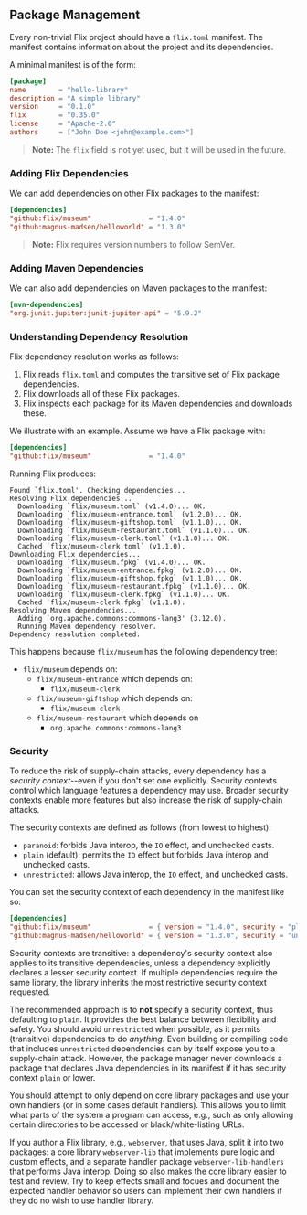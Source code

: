 ## Package Management

Every non-trivial Flix project should have a `flix.toml` manifest. The manifest
contains information about the project and its dependencies.

A minimal manifest is of the form:

```toml
[package]
name        = "hello-library"
description = "A simple library"
version     = "0.1.0"
flix        = "0.35.0"
license     = "Apache-2.0"
authors     = ["John Doe <john@example.com>"]
```

> **Note:** The `flix` field is not yet used, but it will be used in the future.

### Adding Flix Dependencies

We can add dependencies on other Flix packages to the manifest:

```toml
[dependencies]
"github:flix/museum"              = "1.4.0"
"github:magnus-madsen/helloworld" = "1.3.0"
```

> **Note:** Flix requires version numbers to follow SemVer.

### Adding Maven Dependencies

We can also add dependencies on Maven packages to the manifest:

```toml
[mvn-dependencies]
"org.junit.jupiter:junit-jupiter-api" = "5.9.2"
```

### Understanding Dependency Resolution

Flix dependency resolution works as follows:

1. Flix reads `flix.toml` and computes the transitive set of Flix package
   dependencies.
2. Flix downloads all of these Flix packages.
3. Flix inspects each package for its Maven dependencies and downloads these.

We illustrate with an example. Assume we have a Flix package with:

```toml
[dependencies]
"github:flix/museum"              = "1.4.0"
```

Running Flix produces:

```
Found `flix.toml'. Checking dependencies...
Resolving Flix dependencies...
  Downloading `flix/museum.toml` (v1.4.0)... OK.
  Downloading `flix/museum-entrance.toml` (v1.2.0)... OK.
  Downloading `flix/museum-giftshop.toml` (v1.1.0)... OK.
  Downloading `flix/museum-restaurant.toml` (v1.1.0)... OK.
  Downloading `flix/museum-clerk.toml` (v1.1.0)... OK.
  Cached `flix/museum-clerk.toml` (v1.1.0).
Downloading Flix dependencies...
  Downloading `flix/museum.fpkg` (v1.4.0)... OK.
  Downloading `flix/museum-entrance.fpkg` (v1.2.0)... OK.
  Downloading `flix/museum-giftshop.fpkg` (v1.1.0)... OK.
  Downloading `flix/museum-restaurant.fpkg` (v1.1.0)... OK.
  Downloading `flix/museum-clerk.fpkg` (v1.1.0)... OK.
  Cached `flix/museum-clerk.fpkg` (v1.1.0).
Resolving Maven dependencies...
  Adding `org.apache.commons:commons-lang3' (3.12.0).
  Running Maven dependency resolver.
Dependency resolution completed.
```

This happens because `flix/museum` has the following dependency tree:

- `flix/museum` depends on:
    - `flix/museum-entrance` which depends on:
        - `flix/museum-clerk`
    - `flix/museum-giftshop` which depends on:
        - `flix/museum-clerk`
    - `flix/museum-restaurant` which depends on
        - `org.apache.commons:commons-lang3`

### Security
To reduce the risk of supply-chain attacks, every dependency
has a *security context*--even if you don't set one explicitly.
Security contexts control which language features a dependency may use.
Broader security contexts enable more features but also increase
the risk of supply-chain attacks.

The security contexts are defined as follows (from lowest to highest):
- `paranoid`: forbids Java interop, the `IO` effect, and unchecked casts.
- `plain` (default): permits the `IO` effect but forbids Java interop
  and unchecked casts.
- `unrestricted`: allows Java interop, the `IO` effect, and unchecked casts.

You can set the security context of each dependency in the manifest like so:
```toml
[dependencies]
"github:flix/museum"              = { version = "1.4.0", security = "plain" }
"github:magnus-madsen/helloworld" = { version = "1.3.0", security = "unrestricted" }
```

Security contexts are transitive: a dependency's security context also applies
to its transitive dependencies, unless a dependency explicitly declares
a lesser security context.
If multiple dependencies require the same library,
the library inherits the most restrictive security context requested.

The recommended approach is to **not** specify a security context, thus
defaulting to `plain`.
It provides the best balance between flexibility and safety.
You should avoid `unrestricted` when possible, as it permits
(transitive) dependencies to do *anything*.
Even building or compiling code that includes `unrestricted` dependencies
can by itself expose you to a supply-chain attack.
However, the package manager never downloads a package
that declares Java dependencies in its manifest if it has
security context `plain` or lower.

You should attempt to only depend on core library packages
and use your own handlers (or in some cases default handlers).
This allows you to limit what parts of the system a program
can access, e.g., such as only allowing certain directories
to be accessed or black/white-listing URLs.

If you author a Flix library, e.g., `webserver`, that uses Java,
split it into two packages: a core library `webserver-lib` that
implements pure logic and custom effects, and a separate handler
package `webserver-lib-handlers` that performs Java interop.
Doing so also makes the core library easier to test and review.
Try to keep effects small and focues and document the expected
handler behavior so users can implement their own handlers if
they do no wish to use handler library.
